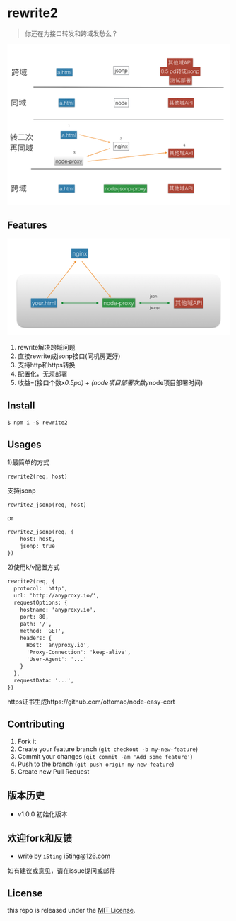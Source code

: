 # rewrite2

> 你还在为接口转发和跨域发愁么？

![2](2.png)


## Features

![1](1.png)

1. rewrite解决跨域问题
1. 直接rewrite成jsonp接口(同机房更好)
1. 支持http和https转换
1. 配置化，无须部署
1. 收益=(接口个数x*0.5pd) + (node项目部署次数y*node项目部署时间)

## Install

```
$ npm i -S rewrite2
```

## Usages

1)最简单的方式

```
rewrite2(req, host)
```

支持jsonp

```
rewrite2_jsonp(req, host)
```

or

```
rewrite2_jsonp(req, {
	host: host,
	jsonp: true
})
```


2)使用k/v配置方式

```
rewrite2(req, {
  protocol: 'http',
  url: 'http://anyproxy.io/',
  requestOptions: {
    hostname: 'anyproxy.io',
    port: 80,
    path: '/',
    method: 'GET',
    headers: {
      Host: 'anyproxy.io',
      'Proxy-Connection': 'keep-alive',
      'User-Agent': '...'
    }
  },
  requestData: '...',
})
```

https证书生成https://github.com/ottomao/node-easy-cert

## Contributing

1. Fork it
2. Create your feature branch (`git checkout -b my-new-feature`)
3. Commit your changes (`git commit -am 'Add some feature'`)
4. Push to the branch (`git push origin my-new-feature`)
5. Create new Pull Request

## 版本历史

- v1.0.0 初始化版本

## 欢迎fork和反馈

- write by `i5ting` i5ting@126.com

如有建议或意见，请在issue提问或邮件

## License

this repo is released under the [MIT
License](http://www.opensource.org/licenses/MIT).
